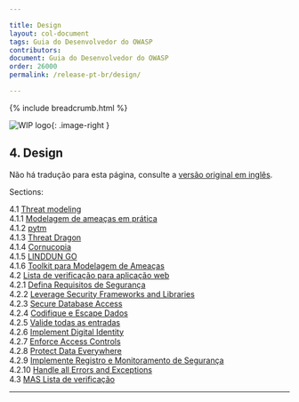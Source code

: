 ```yaml
---

title: Design
layout: col-document
tags: Guia do Desenvolvedor do OWASP
contributors:
document: Guia do Desenvolvedor do OWASP
order: 26000
permalink: /release-pt-br/design/

---
```


{% include breadcrumb.html %}

<style type="text/css">
.image-right {
  height: 180px;
  display: block;
  margin-left: auto;
  margin-right: auto;
  float: right;
}
</style>

![WIP logo](../../../assets/images/dg_wip.png "Trabalho em andamento"){: .image-right }

## 4. Design

Não há tradução para esta página, consulte a [versão original em inglês][release0600].

Sections:

4.1 [Threat modeling](01-threat-modeling/toc.md)  
4.1.1 [Modelagem de ameaças em prática](01-threat-modeling/01-threat-modeling.md)  
4.1.2 [pytm](01-threat-modeling/02-pytm.md)  
4.1.3 [Threat Dragon](01-threat-modeling/03-threat-dragon.md)  
4.1.4 [Cornucopia](01-threat-modeling/04-cornucopia.md)  
4.1.5 [LINDDUN GO](01-threat-modeling/05-linddun-go.md)  
4.1.6 [Toolkit para Modelagem de Ameaças](01-threat-modeling/06-toolkit.md)  
4.2 [Lista de verificação para aplicação web](02-web-app-checklist/toc.md)  
4.2.1 [Defina Requisitos de Segurança](02-web-app-checklist/01-define-security-requirements.md)  
4.2.2 [Leverage Security Frameworks and Libraries](02-web-app-checklist/02-frameworks-libraries.md)  
4.2.3 [Secure Database Access](02-web-app-checklist/03-secure-database-access.md)  
4.2.4 [Codifique e Escape Dados](02-web-app-checklist/04-encode-escape-data.md)  
4.2.5 [Valide todas as entradas](02-web-app-checklist/05-validate-inputs.md)  
4.2.6 [Implement Digital Identity](02-web-app-checklist/06-digital-identity.md)  
4.2.7 [Enforce Access Controls](02-web-app-checklist/07-access-controls.md)  
4.2.8 [Protect Data Everywhere](02-web-app-checklist/08-protect-data.md)  
4.2.9 [Implemente Registro e Monitoramento de Segurança](02-web-app-checklist/09-logging-monitoring.md)  
4.2.10 [Handle all Errors and Exceptions](02-web-app-checklist/10-handle-errors-exceptions.md)  
4.3 [MAS Lista de verificação](03-mas-checklist.md)  

----

[release0600]: https://github.com/OWASP/www-project-developer-guide/blob/main/draft/06-design/toc.md
